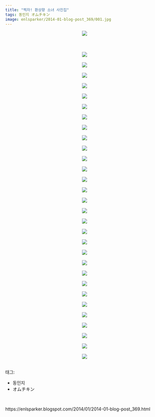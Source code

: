 ```yaml
---
title: "찍자! 환상향 소녀 사진집"
tags: 동인지 オムチキン
image: enlsparker/2014-01-blog-post_369/001.jpg
---
```

<div class="article">
<div class="post-body entry-content" id="post-body-1837538457127142440" itemprop="description articleBody">
<div class="separator" style="clear: both; text-align: center;">
<a href="//2.bp.blogspot.com/-J4siMXvdPiU/UuKfBDLd-qI/AAAAAAAAEoE/6sNAsjr9R2U/s1600/1.jpg" imageanchor="1" style="margin-left: 1em; margin-right: 1em;"><img border="0" src="{{ site.nasurl }}/enlsparker/2014-01-blog-post_369/1.jpg"/></a></div>
<br/>
<a name="more"></a><br/>
<br/>
<div class="separator" style="clear: both; text-align: center;">
<a href="//3.bp.blogspot.com/-b5tqYuV_fuM/UuKfH3CQC4I/AAAAAAAAEpQ/m13gZQfXtC8/s1600/2.jpg" imageanchor="1" style="margin-left: 1em; margin-right: 1em;"><img border="0" src="{{ site.nasurl }}/enlsparker/2014-01-blog-post_369/2.jpg"/></a></div>
<br/>
<div class="separator" style="clear: both; text-align: center;">
<a href="//1.bp.blogspot.com/-salTTbvKjQM/UuKfPKeYiEI/AAAAAAAAEqk/yCl32hhCt00/s1600/3.jpg" imageanchor="1" style="margin-left: 1em; margin-right: 1em;"><img border="0" src="{{ site.nasurl }}/enlsparker/2014-01-blog-post_369/3.jpg"/></a></div>
<br/>
<div class="separator" style="clear: both; text-align: center;">
<a href="//1.bp.blogspot.com/-nSzPI4FU2KQ/UuKfRg0g4kI/AAAAAAAAErE/1aJwq8Ztig4/s1600/4.jpg" imageanchor="1" style="margin-left: 1em; margin-right: 1em;"><img border="0" src="{{ site.nasurl }}/enlsparker/2014-01-blog-post_369/4.jpg"/></a></div>
<br/>
<div class="separator" style="clear: both; text-align: center;">
<a href="//2.bp.blogspot.com/-G-owgiFm7bE/UuKfRqXG4XI/AAAAAAAAErI/NIzkX6lH6hA/s1600/5.jpg" imageanchor="1" style="margin-left: 1em; margin-right: 1em;"><img border="0" src="{{ site.nasurl }}/enlsparker/2014-01-blog-post_369/5.jpg"/></a></div>
<br/>
<div class="separator" style="clear: both; text-align: center;">
<a href="//3.bp.blogspot.com/-XxrWTxX6e4Y/UuKfSdeDRiI/AAAAAAAAErQ/QxhltZm6950/s1600/6.jpg" imageanchor="1" style="margin-left: 1em; margin-right: 1em;"><img border="0" src="{{ site.nasurl }}/enlsparker/2014-01-blog-post_369/6.jpg"/></a></div>
<br/>
<div class="separator" style="clear: both; text-align: center;">
<a href="//2.bp.blogspot.com/-W5MPa8b-B-k/UuKfTZPdOuI/AAAAAAAAErc/YDvQk4VnvyI/s1600/7.jpg" imageanchor="1" style="margin-left: 1em; margin-right: 1em;"><img border="0" src="{{ site.nasurl }}/enlsparker/2014-01-blog-post_369/7.jpg"/></a></div>
<br/>
<div class="separator" style="clear: both; text-align: center;">
<a href="//2.bp.blogspot.com/-kQ3Rc3_Xk7Y/UuKfT4pcY-I/AAAAAAAAErg/dyuDJfyr-_o/s1600/8.jpg" imageanchor="1" style="margin-left: 1em; margin-right: 1em;"><img border="0" src="{{ site.nasurl }}/enlsparker/2014-01-blog-post_369/8.jpg"/></a></div>
<br/>
<div class="separator" style="clear: both; text-align: center;">
<a href="//3.bp.blogspot.com/-TocPTRrKw3E/UuKfUL1k3bI/AAAAAAAAEro/tEEQ_g7hW7M/s1600/9.jpg" imageanchor="1" style="margin-left: 1em; margin-right: 1em;"><img border="0" src="{{ site.nasurl }}/enlsparker/2014-01-blog-post_369/9.jpg"/></a></div>
<br/>
<div class="separator" style="clear: both; text-align: center;">
<a href="//3.bp.blogspot.com/-zFnDHsUurR8/UuKfA_Ru55I/AAAAAAAAEn8/g5EiluduVjY/s1600/10.jpg" imageanchor="1" style="margin-left: 1em; margin-right: 1em;"><img border="0" src="{{ site.nasurl }}/enlsparker/2014-01-blog-post_369/10.jpg"/></a></div>
<br/>
<div class="separator" style="clear: both; text-align: center;">
<a href="//3.bp.blogspot.com/-3aQ5u4PWPKs/UuKfA6RqB7I/AAAAAAAAEoA/uXU-rgNO58I/s1600/11.jpg" imageanchor="1" style="margin-left: 1em; margin-right: 1em;"><img border="0" src="{{ site.nasurl }}/enlsparker/2014-01-blog-post_369/11.jpg"/></a></div>
<br/>
<div class="separator" style="clear: both; text-align: center;">
<a href="//4.bp.blogspot.com/-Cy7H23CPIf4/UuKfCjLBdNI/AAAAAAAAEoU/Lk0GjN7V9bI/s1600/12.jpg" imageanchor="1" style="margin-left: 1em; margin-right: 1em;"><img border="0" src="{{ site.nasurl }}/enlsparker/2014-01-blog-post_369/12.jpg"/></a></div>
<br/>
<div class="separator" style="clear: both; text-align: center;">
<a href="//3.bp.blogspot.com/-em1B9zOjzrs/UuKfDRtaW5I/AAAAAAAAEoc/uFKiql6tlvo/s1600/13.jpg" imageanchor="1" style="margin-left: 1em; margin-right: 1em;"><img border="0" src="{{ site.nasurl }}/enlsparker/2014-01-blog-post_369/13.jpg"/></a></div>
<br/>
<div class="separator" style="clear: both; text-align: center;">
<a href="//1.bp.blogspot.com/-yEx6Csei7A0/UuKfDW7BzZI/AAAAAAAAEog/8fZ8u2H_M6g/s1600/14.jpg" imageanchor="1" style="margin-left: 1em; margin-right: 1em;"><img border="0" src="{{ site.nasurl }}/enlsparker/2014-01-blog-post_369/14.jpg"/></a></div>
<br/>
<div class="separator" style="clear: both; text-align: center;">
<a href="//1.bp.blogspot.com/-0loOS2DoMIE/UuKfEyK1DLI/AAAAAAAAEos/A6S_GQzrbNY/s1600/15.jpg" imageanchor="1" style="margin-left: 1em; margin-right: 1em;"><img border="0" src="{{ site.nasurl }}/enlsparker/2014-01-blog-post_369/15.jpg"/></a></div>
<br/>
<div class="separator" style="clear: both; text-align: center;">
<a href="//1.bp.blogspot.com/-cIFk4YdGe20/UuKfFkOK8PI/AAAAAAAAEo0/emUgV8Dr70k/s1600/16.jpg" imageanchor="1" style="margin-left: 1em; margin-right: 1em;"><img border="0" src="{{ site.nasurl }}/enlsparker/2014-01-blog-post_369/16.jpg"/></a></div>
<br/>
<div class="separator" style="clear: both; text-align: center;">
<a href="//3.bp.blogspot.com/-MCsL9ThRWd8/UuKfF-c3x1I/AAAAAAAAEo4/wkYiozZP2kg/s1600/17.jpg" imageanchor="1" style="margin-left: 1em; margin-right: 1em;"><img border="0" src="{{ site.nasurl }}/enlsparker/2014-01-blog-post_369/17.jpg"/></a></div>
<br/>
<div class="separator" style="clear: both; text-align: center;">
<a href="//2.bp.blogspot.com/-yxGF1ntRGEU/UuKfGTv_smI/AAAAAAAAEpA/fxj7p9KLxfA/s1600/18.jpg" imageanchor="1" style="margin-left: 1em; margin-right: 1em;"><img border="0" src="{{ site.nasurl }}/enlsparker/2014-01-blog-post_369/18.jpg"/></a></div>
<br/>
<div class="separator" style="clear: both; text-align: center;">
<a href="//3.bp.blogspot.com/-RaFZW1gTouw/UuKfHg_QsyI/AAAAAAAAEpM/awXiTXMD2kE/s1600/19.jpg" imageanchor="1" style="margin-left: 1em; margin-right: 1em;"><img border="0" src="{{ site.nasurl }}/enlsparker/2014-01-blog-post_369/19.jpg"/></a></div>
<br/>
<div class="separator" style="clear: both; text-align: center;">
<a href="//4.bp.blogspot.com/-5umX-QtPPw4/UuKfIaswHOI/AAAAAAAAEpU/khb59MTd22w/s1600/20.jpg" imageanchor="1" style="margin-left: 1em; margin-right: 1em;"><img border="0" src="{{ site.nasurl }}/enlsparker/2014-01-blog-post_369/20.jpg"/></a></div>
<br/>
<div class="separator" style="clear: both; text-align: center;">
<a href="//4.bp.blogspot.com/-NzDqO7oeZgk/UuKfJjy4GBI/AAAAAAAAEpk/FgPIyybAFso/s1600/21.jpg" imageanchor="1" style="margin-left: 1em; margin-right: 1em;"><img border="0" src="{{ site.nasurl }}/enlsparker/2014-01-blog-post_369/21.jpg"/></a></div>
<br/>
<div class="separator" style="clear: both; text-align: center;">
<a href="//2.bp.blogspot.com/-f-wDXP5T98U/UuKfJ-vMbBI/AAAAAAAAEpo/bXGfdJGPP2s/s1600/22.jpg" imageanchor="1" style="margin-left: 1em; margin-right: 1em;"><img border="0" src="{{ site.nasurl }}/enlsparker/2014-01-blog-post_369/22.jpg"/></a></div>
<br/>
<div class="separator" style="clear: both; text-align: center;">
<a href="//2.bp.blogspot.com/-PCKzw3bj4ow/UuKfKPJQooI/AAAAAAAAEpw/Rgh_LPyN9OY/s1600/23.jpg" imageanchor="1" style="margin-left: 1em; margin-right: 1em;"><img border="0" src="{{ site.nasurl }}/enlsparker/2014-01-blog-post_369/23.jpg"/></a></div>
<br/>
<div class="separator" style="clear: both; text-align: center;">
<a href="//2.bp.blogspot.com/-JqSz18vMd-0/UuKfLIRCZXI/AAAAAAAAEp8/uen0IBJqs1g/s1600/24.jpg" imageanchor="1" style="margin-left: 1em; margin-right: 1em;"><img border="0" src="{{ site.nasurl }}/enlsparker/2014-01-blog-post_369/24.jpg"/></a></div>
<br/>
<div class="separator" style="clear: both; text-align: center;">
<a href="//4.bp.blogspot.com/-_BSjUwqixWw/UuKfL10uCGI/AAAAAAAAEqE/F0hOWK6me4A/s1600/25.jpg" imageanchor="1" style="margin-left: 1em; margin-right: 1em;"><img border="0" src="{{ site.nasurl }}/enlsparker/2014-01-blog-post_369/25.jpg"/></a></div>
<br/>
<div class="separator" style="clear: both; text-align: center;">
<a href="//1.bp.blogspot.com/-b4y66p8A8ag/UuKfMBonriI/AAAAAAAAEqI/Xs81PABQTDQ/s1600/26.jpg" imageanchor="1" style="margin-left: 1em; margin-right: 1em;"><img border="0" src="{{ site.nasurl }}/enlsparker/2014-01-blog-post_369/26.jpg"/></a></div>
<br/>
<div class="separator" style="clear: both; text-align: center;">
<a href="//4.bp.blogspot.com/-e2ocHfikCSw/UuKfMqpArpI/AAAAAAAAEqQ/Ymo8RhYUaQo/s1600/27.jpg" imageanchor="1" style="margin-left: 1em; margin-right: 1em;"><img border="0" src="{{ site.nasurl }}/enlsparker/2014-01-blog-post_369/27.jpg"/></a></div>
<br/>
<div class="separator" style="clear: both; text-align: center;">
<a href="//4.bp.blogspot.com/-0t7AEY4_Mik/UuKfNYbw3kI/AAAAAAAAEqc/eXCT3EF4qQk/s1600/28.jpg" imageanchor="1" style="margin-left: 1em; margin-right: 1em;"><img border="0" src="{{ site.nasurl }}/enlsparker/2014-01-blog-post_369/28.jpg"/></a></div>
<br/>
<div class="separator" style="clear: both; text-align: center;">
<a href="//3.bp.blogspot.com/-p-pK56Oa26w/UuKfPMUNiyI/AAAAAAAAEqo/JuxfWLa7hrs/s1600/29.jpg" imageanchor="1" style="margin-left: 1em; margin-right: 1em;"><img border="0" src="{{ site.nasurl }}/enlsparker/2014-01-blog-post_369/29.jpg"/></a></div>
<br/>
<div class="separator" style="clear: both; text-align: center;">
<a href="//3.bp.blogspot.com/-85X_g1QyRRQ/UuKfPW9PEqI/AAAAAAAAEqs/AeQBV_MFtSU/s1600/30.jpg" imageanchor="1" style="margin-left: 1em; margin-right: 1em;"><img border="0" src="{{ site.nasurl }}/enlsparker/2014-01-blog-post_369/30.jpg"/></a></div>
<br/>
<div class="separator" style="clear: both; text-align: center;">
<a href="//1.bp.blogspot.com/-iRvhRimkyk0/UuKfRAUyhwI/AAAAAAAAEq8/NuoXT-o1Bvs/s1600/31.jpg" imageanchor="1" style="margin-left: 1em; margin-right: 1em;"><img border="0" src="{{ site.nasurl }}/enlsparker/2014-01-blog-post_369/31.jpg"/></a></div>
<br/>
<div style="clear: both;"></div>
</div></div><div class="tagTrail">
<p>태그: </p>
<ul>
<li>동인지</li>
<li>オムチキン</li>
</ul>
</div>
<br/>
<p id="refer">https://enlsparker.blogspot.com/2014/01/2014-01-blog-post_369.html</p>
<br/>
